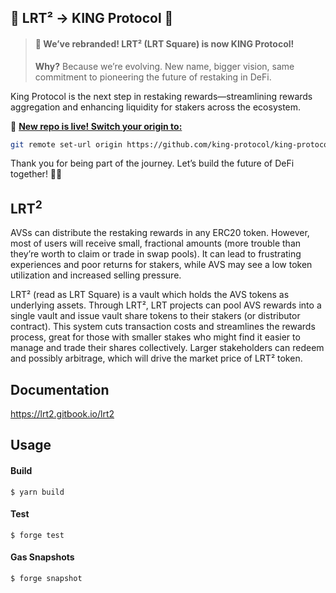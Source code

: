 ## 👑 LRT² → KING Protocol 🚀

> #### 🎉 We’ve rebranded! **LRT² (LRT Square)** is now **KING Protocol**!
> **Why?** Because we’re evolving. New name, bigger vision, same commitment to pioneering the future of restaking in DeFi.

King Protocol is the next step in restaking rewards—streamlining rewards aggregation and enhancing liquidity for stakers across the ecosystem.

🔗 **[New repo is live! Switch your origin to:](https://github.com/king-protocol/king-protocol-sc)**  
```sh
git remote set-url origin https://github.com/king-protocol/king-protocol-sc.git
```

Thank you for being part of the journey. Let’s build the future of DeFi together! 🚀✨

## LRT<sup>2</sup>

AVSs can distribute the restaking rewards in any ERC20 token. However, most of users will receive small, fractional amounts (more trouble than they’re worth to claim or trade in swap pools). It can lead to frustrating experiences and poor returns for stakers, while AVS may see a low token utilization and increased selling pressure.

LRT² (read as LRT Square) is a vault which holds the AVS tokens as underlying assets. Through LRT², LRT projects can pool AVS rewards into a single vault and issue vault share tokens to their stakers (or distributor contract). This system cuts transaction costs and streamlines the rewards process, great for those with smaller stakes who might find it easier to manage and trade their shares collectively. Larger stakeholders can redeem and possibly arbitrage, which will drive the market price of LRT² token.

## Documentation

https://lrt2.gitbook.io/lrt2

## Usage

#### Build

```shell
$ yarn build
```

#### Test

```shell
$ forge test
```

#### Gas Snapshots

```shell
$ forge snapshot
```

